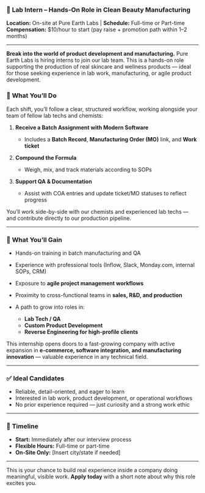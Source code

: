 
### 🌿 **Lab Intern – Hands-On Role in Clean Beauty Manufacturing**

**Location:** On-site at Pure Earth Labs | **Schedule:** Full-time or Part-time
**Compensation:** \$10/hour to start (pay raise + promotion path within 1–2 months)

---

**Break into the world of product development and manufacturing.**
Pure Earth Labs is hiring interns to join our lab team. This is a hands-on role supporting the production of real skincare and wellness products — ideal for those seeking experience in lab work, manufacturing, or agile product development.

### 🧪 **What You’ll Do**

Each shift, you’ll follow a clear, structured workflow, working alongside your team of fellow lab techs and chemists:

1. **Receive a Batch Assignment with Modern Software**

   * Includes a **Batch Record**, **Manufacturing Order (MO)** link, and **Work ticket**
2. **Compound the Formula**

   * Weigh, mix, and track materials according to SOPs
3. **Support QA & Documentation**

   * Assist with COA entries and update ticket/MO statuses to reflect progress

You’ll work side-by-side with our chemists and experienced lab techs — and contribute directly to our production pipeline.

---

### 🚀 **What You’ll Gain**

* Hands-on training in batch manufacturing and QA
* Experience with professional tools (Inflow, Slack, Monday.com, internal SOPs, CRM)
* Exposure to **agile project management workflows**
* Proximity to cross-functional teams in **sales, R\&D, and production**
* A path to grow into roles in:

  * **Lab Tech / QA**
  * **Custom Product Development**
  * **Reverse Engineering for high-profile clients**

This internship opens doors to a fast-growing company with active expansion in **e-commerce, software integration, and manufacturing innovation** — valuable experience in any technical field.

---

### ✅ **Ideal Candidates**

* Reliable, detail-oriented, and eager to learn 
* Interested in lab work, product development, or operational workflows
* No prior experience required — just curiosity and a strong work ethic

---

### 📅 **Timeline**

* **Start:** Immediately after our interview process 
* **Flexible Hours:** Full-time or part-time
* **On-Site Only:** \[Insert city/state if needed]

---

This is your chance to build real experience inside a company doing meaningful, visible work.
**Apply today** with a short note about why this role excites you.
